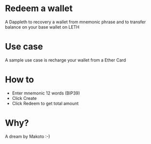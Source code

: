 # Redeem a wallet
A Dappleth to recovery a wallet from mnemonic phrase and to transfer balance on your base wallet on LETH

# Use case
A sample use case is recharge your wallet from a Ether Card

# How to
- Enter mnemonic 12 words (BIP39)
- Click Create
- Click Redeem to get total amount

# Why?
A dream by Makoto :-)